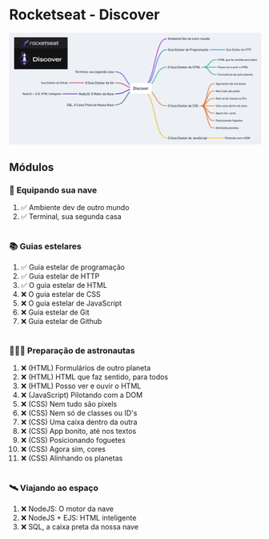 # Rocketseat - Discover
<div align="center">

![Rocketseat Discover](images/rocketseat_discover.png)

</div>

## Módulos

<!-- ❌✅ -->

### 🚀 **Equipando sua nave**

1. ✅ Ambiente dev de outro mundo
1. ✅ Terminal, sua segunda casa

#
### 📚 **Guias estelares**

1. ✅ Guia estelar de programação
1. ✅ Guia estelar de HTTP
1. ✅ O guia estelar de HTML
1. ❌ O guia estelar de CSS
1. ❌ O guia estelar de JavaScript
1. ❌ Guia estelar de Git
1. ❌ Guia estelar de Github

#
### 👨🏽‍🚀 **Preparação de astronautas**

1. ❌ (HTML) Formulários de outro planeta
1. ❌ (HTML) HTML que faz sentido, para todos
1. ❌ (HTML) Posso ver e ouvir o HTML
1. ❌ (JavaScript) Pilotando com a DOM
1. ❌ (CSS)  Nem tudo são pixels
1. ❌ (CSS) Nem só de classes ou ID's
1. ❌ (CSS) Uma caixa dentro da outra
1. ❌ (CSS) App bonito, até nos textos
1. ❌ (CSS) Posicionando foguetes
1. ❌ (CSS) Agora sim, cores
1. ❌ (CSS) Alinhando os planetas

#
### 🛰️ **Viajando ao espaço**

1. ❌ NodeJS: O motor da nave
1. ❌ NodeJS + EJS: HTML inteligente
1. ❌ SQL, a caixa preta da nossa nave
